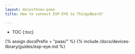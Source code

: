 ```yaml
---
layout: docwithnav-paas
title: How to connect ESP-EYE to ThingsBoard?

---
```


* TOC
{:toc}

{% assign docsPrefix = "paas/" %}
{% include /docs/devices-library/guides/esp-eye.md %}